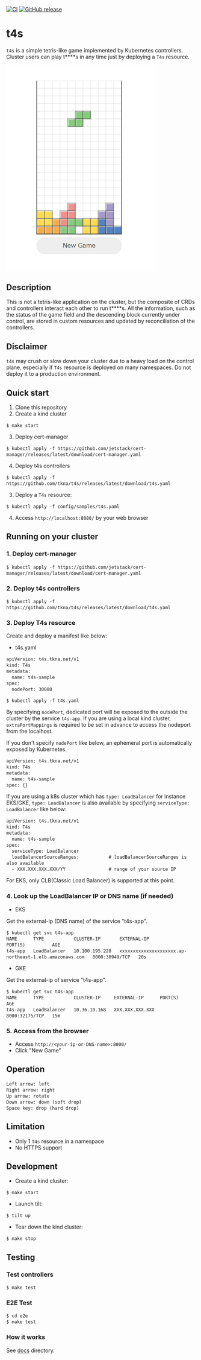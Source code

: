 [![CI](https://github.com/tkna/t4s/actions/workflows/ci.yml/badge.svg)](https://github.com/tkna/t4s/actions/workflows/ci.yml)
[![GitHub release](https://img.shields.io/github/release/tkna/t4s.svg?sort=semver&maxAge=60)](https://github.com/tkna/t4s/releases)

# t4s
`t4s` is a simple tetris-like game implemented by Kubernetes controllers.
Cluster users can play t****s in any time just by deploying a `T4s` resource.

<img src="t4s.png" width="400">

## Description
This is not a tetris-like application on the cluster, but the composite of CRDs and controllers interact each other to run t****s.
All the information, such as the status of the game field and the descending block currently under control, are stored in custom resources and updated by reconciliation of the controllers. 

## Disclaimer
`t4s` may crush or slow down your cluster due to a heavy load on the control plane, especially if `T4s` resource is deployed on many namespaces.
Do not deploy it to a production environment.

## Quick start
1. Clone this repository
2. Create a kind cluster
```
$ make start
```
3. Deploy cert-manager
```
$ kubectl apply -f https://github.com/jetstack/cert-manager/releases/latest/download/cert-manager.yaml
```
4. Deploy t4s controllers
```
$ kubectl apply -f https://github.com/tkna/t4s/releases/latest/download/t4s.yaml
```
3. Deploy a `T4s` resource:
```
$ kubectl apply -f config/samples/t4s.yaml
```
4. Access `http://localhost:8080/` by your web browser


## Running on your cluster

### 1. Deploy cert-manager
```
$ kubectl apply -f https://github.com/jetstack/cert-manager/releases/latest/download/cert-manager.yaml
```

### 2. Deploy t4s controllers
```
$ kubectl apply -f https://github.com/tkna/t4s/releases/latest/download/t4s.yaml
```

### 3. Deploy T4s resource

Create and deploy a manifest like below:

- t4s.yaml
```
apiVersion: t4s.tkna.net/v1
kind: T4s
metadata:
  name: t4s-sample
spec:
  nodePort: 30080
```
```
$ kubectl apply -f t4s.yaml
```

By specifying `nodePort`, dedicated port will be exposed to the outside the cluster by the service `t4s-app`.
If you are using a local kind cluster, `extraPortMappings` is required to be set in advance to access the nodeport from the localhost.

If you don't specify `nodePort` like below, an ephemeral port is automatically exposed by Kubernetes.
```
apiVersion: t4s.tkna.net/v1
kind: T4s
metadata:
  name: t4s-sample
spec: {}
```

If you are using a k8s cluster which has `type: LoadBalancer` for instance EKS/GKE, `type: LoadBalancer` is also available by specifying `serviceType: LoadBalancer` like below:
```
apiVersion: t4s.tkna.net/v1
kind: T4s
metadata:
  name: t4s-sample
spec:
  serviceType: LoadBalancer
  loadBalancerSourceRanges:           # loadBalancerSourceRanges is also available
  - XXX.XXX.XXX.XXX/YY                # range of your source IP
```
For EKS, only CLB(Classic Load Balancer) is supported at this point.

### 4. Look up the LoadBalancer IP or DNS name (if needed)
- EKS

Get the external-ip (DNS name) of the service "t4s-app".
```
$ kubectl get svc t4s-app
NAME      TYPE           CLUSTER-IP       EXTERNAL-IP                                              PORT(S)          AGE
t4s-app   LoadBalancer   10.100.195.228   xxxxxxxxxxxxxxxxxxxxx.ap-northeast-1.elb.amazonaws.com   8000:30949/TCP   20s
```

- GKE

Get the external-ip of service "t4s-app".
```
$ kubectl get svc t4s-app
NAME      TYPE           CLUSTER-IP     EXTERNAL-IP      PORT(S)          AGE
t4s-app   LoadBalancer   10.36.10.168   XXX.XXX.XXX.XXX   8000:32175/TCP   15m
```

### 5. Access from the browser
- Access `http://<your-ip-or-DNS-name>:8000/` 
- Click "New Game"

## Operation
```
Left arrow: left
Right arrow: right
Up arrow: rotate
Down arrow: down (soft drop)
Space key: drop (hard drop)
```

## Limitation
- Only 1 `T4s` resource in a namespace
- No HTTPS support

## Development

- Create a kind cluster:
```
$ make start
```

- Launch tilt:
```
$ tilt up
```

- Tear down the kind cluster:
```
$ make stop
```

## Testing
### Test controllers
```
$ make test
```

### E2E Test
```
$ cd e2e
$ make test
```

### How it works
See [docs](./docs) directory.
